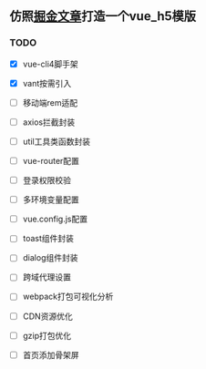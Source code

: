 ## 仿照[掘金文章](https://juejin.im/post/5eb766296fb9a0432f0ff8c7)打造一个vue_h5模版

### TODO

- [x] vue-cli4脚手架
- [x]  vant按需引入
- [ ]  移动端rem适配
- [ ]  axios拦截封装
- [ ]  util工具类函数封装
- [ ]  vue-router配置
- [ ]  登录权限校验
- [ ]  多环境变量配置
- [ ]  vue.config.js配置
- [ ]  toast组件封装
- [ ]  dialog组件封装
- [ ]  跨域代理设置
- [ ]  webpack打包可视化分析
- [ ]  CDN资源优化
- [ ]  gzip打包优化
- [ ]  首页添加骨架屏
    